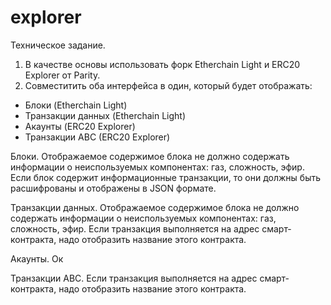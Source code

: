 # explorer
Техническое задание.

1. В качестве основы использовать форк Etherchain Light и ERC20 Explorer от Parity.
2. Совместитить оба интерфейса в один, который будет отображать:
- Блоки (Etherchain Light)
- Транзакции данных (Etherchain Light)
- Акаунты (ERC20 Explorer)
- Транзакции ABC (ERC20 Explorer)

Блоки.
Отображаемое содержимое блока не должно содержать информации о неиспользуемых компонентах: газ, сложность, эфир.
Если блок содержит информационные транзакции, то они должны быть расшифрованы и отображены в JSON формате.

Транзакции данных.
Отображаемое содержимое блока не должно содержать информации о неиспользуемых компонентах: газ, сложность, эфир.
Если транзакция выполняется на адрес смарт-контракта, надо отобразить название этого контракта.

Акаунты.
Ок

Транзакции ABC.
Если транзакция выполняется на адрес смарт-контракта, надо отобразить название этого контракта.
